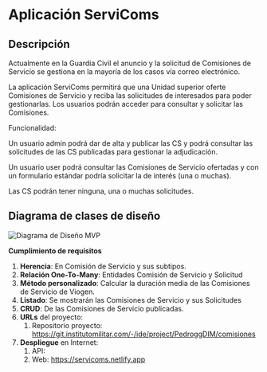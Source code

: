 # Aplicación ServiComs
## Descripción
Actualmente en la Guardia Civil el anuncio y la solicitud de Comisiones de Servicio se gestiona en la mayoría de los casos vía correo electrónico.  

La aplicación ServiComs permitirá que una  Unidad superior oferte Comisiones de Servicio y reciba las solicitudes de interesados para poder gestionarlas. Los usuarios podrán acceder para consultar y solicitar las Comisiones.  

Funcionalidad:  

Un usuario admin podrá dar de alta y publicar las CS y podrá consultar las solicitudes de las CS publicadas para gestionar la adjudicación.  

Un usuario user podrá consultar las Comisiones de Servicio ofertadas y con un formulario estándar podría solicitar la de interés (una o muchas).  

Las CS  podrán tener ninguna, una o muchas solicitudes.  


## Diagrama de clases de diseño

![Diagrama de Diseño MVP](https://git.institutomilitar.com/PedroggDIM/comisiones/-/wikis/uploads/0a07745b719db2ed16094117dfadde98/Diagrama_de_clases.png)


**Cumplimiento de requisitos**
1. **Herencia**: En Comisión de Servicio y sus subtipos.
2. **Relación One-To-Many**: Entidades Comisión de Servicio y Solicitud
3. **Método personalizado**: Calcular la duración media de las Comisiones de Servicio de Viogen.
4. **Listado**: Se mostrarán las Comisiones de Servicio y sus Solicitudes
5. **CRUD**: De las Comisiones de Servicio publicadas.
6. **URLs** del proyecto:
   1. Repositorio proyecto: https://git.institutomilitar.com/-/ide/project/PedroggDIM/comisiones
7. **Despliegue** en Internet:
   1. API: 
   1. Web: https://servicoms.netlify.app


